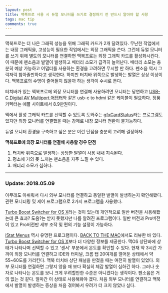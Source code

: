 ```yaml
---
layout: post
title: 맥북프로 사용 시 듀얼 모니터를 쓰기로 결정하기 전 반드시 알아야 할 사항
tags: mac tip
comments: true
---
```


---

맥북프로는 더 나은 그래픽 성능을 위해 그래픽 카드가 2개 달려있다. 무난한 작업에서는 내장 그래픽을, 고성능이 필요한 작업에서는 외장 그래픽을 쓴다. 그런데 듀얼 모니터를 쓰기 위해 별도의 모니터를 연결하면 맥북프로는 외장 그래픽 카드를 활성화시킨다. 이 때문에 펜소음과 발열이 발생하고 배터리 소모가 급격히 늘어난다. 배터리 소모는 충분히 예상 가능하고 어댑터를 사용하는 환경을 고려하면 무시할 만 하다. 펜소음 역시 그럭저럭 참아줄만하다고 생각한다. 하지만 터치바 위쪽으로 발생하는 발열은 상상 이상이다. 맥북프로의 수명이 줄어들지 않을까 하는 생각이 수시로 든다.

터치바가 있는 맥북프로에 외장 모니터를 연결해 사용하려면 모니터는 당연하고 [USB-C Digital AV Multiport 어댑터](https://www.apple.com/kr/shop/product/MJ1K2FE/A/usb-c-digital-av-multiport-%EC%96%B4%EB%8C%91%ED%84%B0)와 같은 usb-c to hdmi 같은 케이블이 필요하다. 정품 커텍터는 애플 사이트에서 8.9만원이다.  

맥에서 활성 그래픽 카드를 선택할 수 있도록 도와주는 [gfxCardStatus](https://github.com/steveschow/gfxCardStatus)라는 프로그램도 있지만 외장 모니터를 연결했을 때는 강제로 내장 모니터 전환이 불가능하다.  

듀얼 모니터 환경을 구축하고 싶은 분은 이런 단점을 충분히 고려해 결정하자.  

**맥북프로에 외장 모니터를 연결해 사용할 경우 단점**   

1. 터치바 위쪽으로 발생하는 상당한 발열이 사용 내내 지속된다.
2. 평소에 거의 못 느끼는 펜소음을 자주 느낄 수 있다.
3. 배터리 소모가 심하다.

---

### Update: 2018.05.09  
아무래도 아쉬워서 다시 외부 모니터를 연결하고 동일한 발열이 발생하는지 확인해봤다. 관련 모니터링 및 제어 프로그램으로 2가지 프로그램을 사용했다.

[Turbo Boost Switcher for OS X](https://www.rugarciap.com/turbo-boost-switcher-for-os-x/)라는 것이 있는데 개인적으로 일반 버전을 사용해봤는데 큰 효과? 도움?는 받지 못했지만 나름 알려진 프로그램이다. 일반 버전과 Pro버전이 있고 Pro버전만 세부 조작 및 편의 기능 설정이 가능하다.  

[iStat Menus](https://bjango.com/mac/istatmenus/) 역시 유명한 프로그램이다. [BACK TO THE MAC](http://macnews.tistory.com/5578)에서도 리뷰한 바 있다. [Turbo Boost Switcher for OS X](https://www.rugarciap.com/turbo-boost-switcher-for-os-x/)보다 더 다양한 정보를 제공한다. 맥OS 상단바에 상태가 나타나며 선택할 수 있고 '센서' 부분에서 온도를 확인할 수 있다. 현재 약 3시간 가까이 외장 모니터를 연결하고 IDE와 터미널, 크롬 탭 20여개를 열어둔 상태에서 약 55~60도를 가리킨다. 맥북 터치바 상단 패널을 만졌을 때는 여전히 발열이 있었다. 외부 모니터를 연결하면 그렇지 않을 때 보다 확실히 체감 발열이 심하긴 하다. 그러나 숫자로 나타나는 온도를 보니 크게 우려할만한 수준은 아니겠다는 생각이다. 펜소음은 거의 없는 것 같다. 얼마간 이 상태로 사용해봐야 겠다. 처음 외부 모니터를 연결하고 맥북에서 발열이 발생하는 증상을 처음 겪어봐서 우려가 더 크지 않았나 싶다.
  
